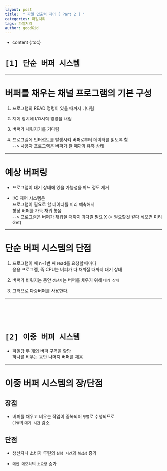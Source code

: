 ```yaml
---
layout: post
title:  " 파일 입출력 제어 [ Part 2 ] "
categories: 파일처리
tags: 파일처리
author: goodGid
---
```

* content
{:toc}


# `[1] 단순 버퍼 시스템`

--- 

# 버퍼를 채우는 채널 프로그램의 기본 구성

1. 프로그램의 READ 명령이 있을 때까지 기다림

2. 제어 장치에 I/O시작 명령을 내림

3. 버퍼가 채워지기를 기다림

4. 프로그램에 인터럽트를 발생시켜 버퍼로부터 데이터를 읽도록 함 <br> --> 사용자 프로그램은 버퍼가 찰 때까지 유휴 상태


---

# 예상 버퍼링

* 프로그램이 대기 상태에 있을 가능성을 어느 정도 제거

* I/O 제어 시스템은 <br> 프로그램이 필요로 할 데이터를 미리 예측해서 <br> 항상 버퍼를 가득 채워 놓음 <br> --> 프로그램은 버퍼가 채워질 때까지 기다릴 필요 X (= 필요할것 같다 싶으면 미리 Get)


---

# 단순 버퍼 시스템의 단점 

1. 프로그램이 매 n+1번 째 read를 요청할 때마다 <br> 응용 프로그램, 즉 CPU는 버퍼가 다 채워질 때까지 대기 상태

2. 버퍼가 비워지는 동안 `생산자`는 버퍼를 채우기 위해 `대기 상태`

3. 그러므로 다중버퍼를 사용한다.


---

<br>

<br>

<br>

# `[2] 이중 버퍼 시스템`

* 파일당 두 개의 버퍼 구역을 할당 <br> 하나를 비우는 동안 나머지 버퍼를 채움

---

# 이중 버퍼 시스템의 장/단점

## 장점

* 버퍼를 채우고 비우는 작업이 중복되어 `병렬`로 수행되므로 <br> `CPU`의 `대기 시간` 감소

## 단점

* 생산자나 소비자 루틴의 `실행 시간`과 `복잡성` 증가 

* `메인 메모리`의 `소요량` 증가

